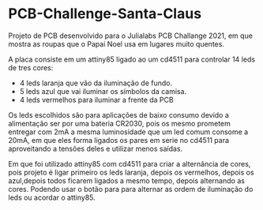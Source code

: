 # PCB-Challenge-Santa-Claus
Projeto de PCB desenvolvido para o Julialabs PCB Challange 2021, em que mostra as roupas que o Papai Noel usa em lugares muito quentes.

A placa consiste em um attiny85 ligado ao um cd4511 para controlar 14 leds de tres cores:
- 4 leds laranja que vão da iluminação de fundo.
- 5 leds azul  que vai iluminar os símbolos da camisa.
- 4 leds vermelhos para iluminar a frente da PCB

Os leds escolhidos são para aplicações de baixo consumo devido a alimentação ser por uma bateria CR2030, pois os mesmo prometem entregar com 2mA a mesma luminosidade que um led comum consome a 20mA, em que eles forma ligados os pares em serie no cd4511 para aproveitando a tensões deles e utilizar menos saídas. 

Em que foi utilizado attiny85 com cd4511 para criar a alternância de cores, pois projeto é ligar primeiro os leds laranja, depois os vermelhos, depois os azul,depois todos ficarem ligados a mesmo tempo, depois alternando as cores. Podendo usar o botão para para alternar as ordem de iluminação do leds ou acordar o attiny85. 
